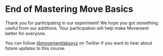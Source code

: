 # End of Mastering Move Basics

Thank you for participating in our experiment! We hope you got something useful from our additions. Your participation will help make Movement better for everyone.

You can follow [@movementlabsxyz](https://twitter.com/movementlabsxyz) on Twitter if you want to hear about future updates to this course.